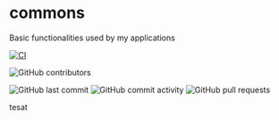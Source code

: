 # commons

Basic functionalities used by my applications

[![CI](https://github.com/magikabdul/cholewa-commons/actions/workflows/CI.yml/badge.svg)](https://github.com/magikabdul/lotto-client/actions/workflows/CI.yml)

![GitHub contributors](https://img.shields.io/github/contributors/magikabdul/cholewa-commons?style=plastic)

![GitHub last commit](https://img.shields.io/github/last-commit/magikabdul/cholewa-commons?style=plastic)
![GitHub commit activity](https://img.shields.io/github/commit-activity/m/magikabdul/cholewa-commons?style=plastic)
![GitHub pull requests](https://img.shields.io/github/issues-pr-raw/magikabdul/cholewa-commons?style=plastic)

tesat
